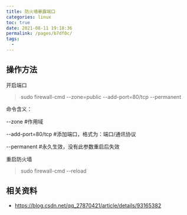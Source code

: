 ```yaml
---
title: 防火墙暴露端口
categories: linux
toc: true
date: 2021-08-11 19:18:36
permalink: /pages/b7df0c/
tags: 
  - 
---
```


## 操作方法

开启端口 

> sudo firewall-cmd --zone=public --add-port=80/tcp --permanent

命令含义：

--zone #作用域

--add-port=80/tcp  #添加端口，格式为：端口/通讯协议

--permanent  #永久生效，没有此参数重启后失效

重启防火墙 

> sudo firewall-cmd --reload

## 相关资料

- https://blog.csdn.net/qq_27870421/article/details/93165382